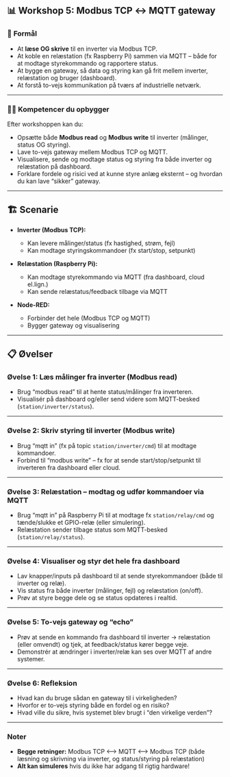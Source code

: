 ## 📊 Workshop 5: Modbus TCP ↔ MQTT gateway

### 🌟 **Formål**

* At **læse OG skrive** til en inverter via Modbus TCP.
* At koble en relæstation (fx Raspberry Pi) sammen via MQTT – både for at modtage styrekommando og rapportere status.
* At bygge en gateway, så data og styring kan gå frit mellem inverter, relæstation og bruger (dashboard).
* At forstå to-vejs kommunikation på tværs af industrielle netværk.

---

### 👩‍💻 **Kompetencer du opbygger**

Efter workshoppen kan du:

* Opsætte både **Modbus read** og **Modbus write** til inverter (målinger, status OG styring).
* Lave to-vejs gateway mellem Modbus TCP og MQTT.
* Visualisere, sende og modtage status og styring fra både inverter og relæstation på dashboard.
* Forklare fordele og risici ved at kunne styre anlæg eksternt – og hvordan du kan lave “sikker” gateway.

---

## 🏗️ **Scenarie**

* **Inverter (Modbus TCP):**

  * Kan levere målinger/status (fx hastighed, strøm, fejl)
  * Kan modtage styringskommandoer (fx start/stop, setpunkt)
* **Relæstation (Raspberry Pi):**

  * Kan modtage styrekommando via MQTT (fra dashboard, cloud el.lign.)
  * Kan sende relæstatus/feedback tilbage via MQTT
* **Node-RED:**

  * Forbinder det hele (Modbus TCP og MQTT)
  * Bygger gateway og visualisering

---

## 📋 Øvelser

### **Øvelse 1: Læs målinger fra inverter (Modbus read)**

* Brug “modbus read” til at hente status/målinger fra inverteren.
* Visualisér på dashboard og/eller send videre som MQTT-besked (`station/inverter/status`).

---

### **Øvelse 2: Skriv styring til inverter (Modbus write)**

* Brug “mqtt in” (fx på topic `station/inverter/cmd`) til at modtage kommandoer.
* Forbind til “modbus write” – fx for at sende start/stop/setpunkt til inverteren fra dashboard eller cloud.

---

### **Øvelse 3: Relæstation – modtag og udfør kommandoer via MQTT**

* Brug “mqtt in” på Raspberry Pi til at modtage fx `station/relay/cmd` og tænde/slukke et GPIO-relæ (eller simulering).
* Relæstation sender tilbage status som MQTT-besked (`station/relay/status`).

---

### **Øvelse 4: Visualiser og styr det hele fra dashboard**

* Lav knapper/inputs på dashboard til at sende styrekommandoer (både til inverter og relæ).
* Vis status fra både inverter (målinger, fejl) og relæstation (on/off).
* Prøv at styre begge dele og se status opdateres i realtid.

---

### **Øvelse 5: To-vejs gateway og “echo”**

* Prøv at sende en kommando fra dashboard til inverter → relæstation (eller omvendt) og tjek, at feedback/status kører begge veje.
* Demonstrér at ændringer i inverter/relæ kan ses over MQTT af andre systemer.

---

### **Øvelse 6: Refleksion**

* Hvad kan du bruge sådan en gateway til i virkeligheden?
* Hvorfor er to-vejs styring både en fordel og en risiko?
* Hvad ville du sikre, hvis systemet blev brugt i “den virkelige verden”?

---

### **Noter**

* **Begge retninger:** Modbus TCP <--> MQTT <--> Modbus TCP
  (både læsning og skrivning via inverter, og status/styring på relæstation)
* **Alt kan simuleres** hvis du ikke har adgang til rigtig hardware!

